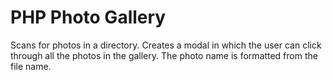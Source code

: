 # PHP Photo Gallery
Scans for photos in a directory. Creates a modal in which the user can click through all the photos in the gallery. The photo name is formatted from the file name.
